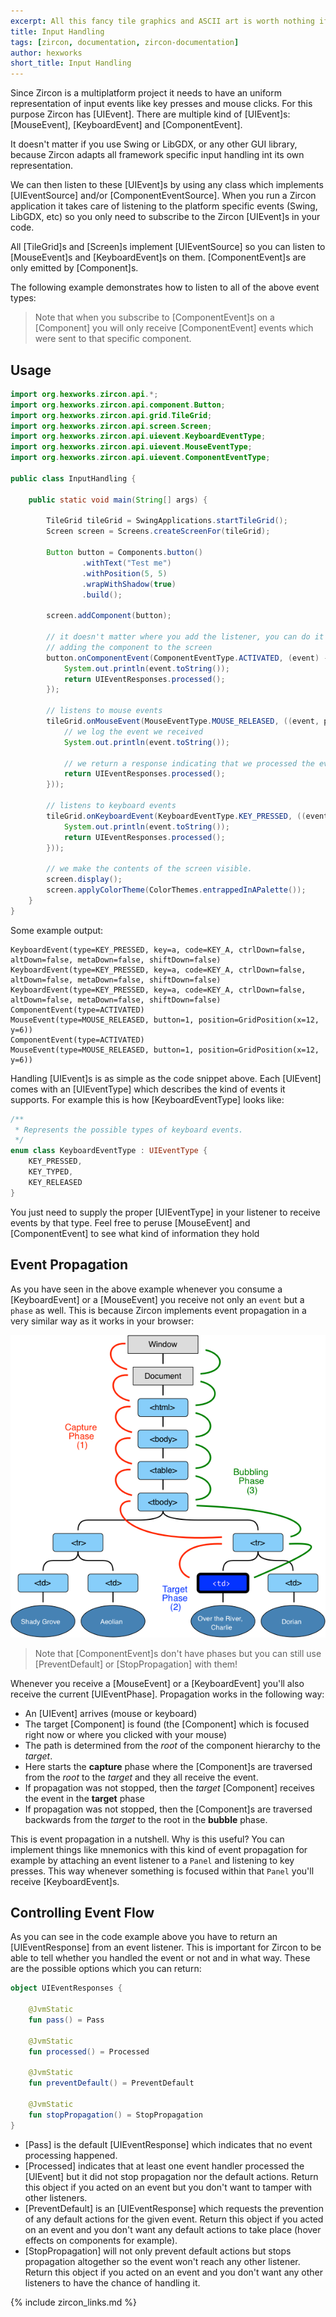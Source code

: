 ```yaml
---
excerpt: All this fancy tile graphics and ASCII art is worth nothing if your player's can't interact with your game! In this article we'll learn how to handle Inputs in Zircon!
title: Input Handling
tags: [zircon, documentation, zircon-documentation]
author: hexworks
short_title: Input Handling
---
```


Since Zircon is a multiplatform project it needs to have an uniform representation of input events like
key presses and mouse clicks. For this purpose Zircon has [UIEvent]. There are multiple kind of [UIEvent]s:
[MouseEvent], [KeyboardEvent] and [ComponentEvent].

It doesn't matter if you use Swing or LibGDX, or any other GUI library, because Zircon adapts all framework
specific input handling int its own representation.

We can then listen to these [UIEvent]s by using any class which implements [UIEventSource] and/or [ComponentEventSource].
When you run a Zircon application it takes care of listening to the platform specific events (Swing, LibGDX, etc) so you
only need to subscribe to the Zircon [UIEvent]s in your code.

All [TileGrid]s and [Screen]s implement [UIEventSource] so you can listen to [MouseEvent]s and [KeyboardEvent]s on them.
[ComponentEvent]s are only emitted by [Component]s.

The following example demonstrates how to listen to all of the above event types:

> Note that when you subscribe to [ComponentEvent]s on a [Component] you will only receive [ComponentEvent] events which
were sent to that specific component.

## Usage

```java
import org.hexworks.zircon.api.*;
import org.hexworks.zircon.api.component.Button;
import org.hexworks.zircon.api.grid.TileGrid;
import org.hexworks.zircon.api.screen.Screen;
import org.hexworks.zircon.api.uievent.KeyboardEventType;
import org.hexworks.zircon.api.uievent.MouseEventType;
import org.hexworks.zircon.api.uievent.ComponentEventType;

public class InputHandling {

    public static void main(String[] args) {

        TileGrid tileGrid = SwingApplications.startTileGrid();
        Screen screen = Screens.createScreenFor(tileGrid);

        Button button = Components.button()
                .withText("Test me")
                .withPosition(5, 5)
                .wrapWithShadow(true)
                .build();

        screen.addComponent(button);

        // it doesn't matter where you add the listener, you can do it before or after
        // adding the component to the screen
        button.onComponentEvent(ComponentEventType.ACTIVATED, (event) -> {
            System.out.println(event.toString());
            return UIEventResponses.processed();
        });

        // listens to mouse events
        tileGrid.onMouseEvent(MouseEventType.MOUSE_RELEASED, ((event, phase) -> {
            // we log the event we received
            System.out.println(event.toString());

            // we return a response indicating that we processed the event
            return UIEventResponses.processed();
        }));

        // listens to keyboard events
        tileGrid.onKeyboardEvent(KeyboardEventType.KEY_PRESSED, ((event, phase) -> {
            System.out.println(event.toString());
            return UIEventResponses.processed();
        }));

        // we make the contents of the screen visible.
        screen.display();
        screen.applyColorTheme(ColorThemes.entrappedInAPalette());
    }
}

```

Some example output:

```
KeyboardEvent(type=KEY_PRESSED, key=a, code=KEY_A, ctrlDown=false, altDown=false, metaDown=false, shiftDown=false)
KeyboardEvent(type=KEY_PRESSED, key=a, code=KEY_A, ctrlDown=false, altDown=false, metaDown=false, shiftDown=false)
KeyboardEvent(type=KEY_PRESSED, key=a, code=KEY_A, ctrlDown=false, altDown=false, metaDown=false, shiftDown=false)
ComponentEvent(type=ACTIVATED)
MouseEvent(type=MOUSE_RELEASED, button=1, position=GridPosition(x=12, y=6))
ComponentEvent(type=ACTIVATED)
MouseEvent(type=MOUSE_RELEASED, button=1, position=GridPosition(x=12, y=6))
```

Handling [UIEvent]s is as simple as the code snippet above. Each [UIEvent] comes with an [UIEventType] which describes
the kind of events it supports. For example this is how [KeyboardEventType] looks like:

```kotlin
/**
 * Represents the possible types of keyboard events.
 */
enum class KeyboardEventType : UIEventType {
    KEY_PRESSED,
    KEY_TYPED,
    KEY_RELEASED
}
``` 

You just need to supply the proper [UIEventType] in your listener to receive events by that type.
Feel free to peruse [MouseEvent] and [ComponentEvent] to see what kind of information they hold

## Event Propagation

As you have seen in the above example whenever you consume a [KeyboardEvent] or a [MouseEvent] you receive not only
an `event` but a `phase` as well. This is because Zircon implements event propagation in a very similar way as it
works in your browser:

![event propagation](/assets/img/event_propagation.png)

> Note that [ComponentEvent]s don't have phases but you can still use [PreventDefault] or [StopPropagation] with them!

Whenever you receive a [MouseEvent] or a [KeyboardEvent] you'll also receive the current [UIEventPhase]. Propagation works
in the following way:

- An [UIEvent] arrives (mouse or keyboard)
- The target [Component] is found (the [Component] which is focused right now or where you clicked with your mouse)
- The path is determined from the *root* of the component hierarchy to the *target*.
- Here starts the **capture** phase where the [Component]s are traversed from the *root* to the *target* and they all
  receive the event.
- If propagation was not stopped, then the *target* [Component] receives the event in the **target** phase
- If propagation was not stopped, then the [Component]s are traversed backwards from the *target* to the root in the
  **bubble** phase.
  
This is event propagation in a nutshell. Why is this useful? You can implement things like mnemonics with this kind of
event propagation for example by attaching an event listener to a `Panel` and listening to key presses. This way
whenever something is focused within that `Panel` you'll receive [KeyboardEvent]s.

## Controlling Event Flow

As you can see in the code example above you have to return an [UIEventResponse] from an event listener. This is important
for Zircon to be able to tell whether you handled the event or not and in what way. These are the possible options
which you can return:

```kotlin
object UIEventResponses {

    @JvmStatic
    fun pass() = Pass

    @JvmStatic
    fun processed() = Processed

    @JvmStatic
    fun preventDefault() = PreventDefault

    @JvmStatic
    fun stopPropagation() = StopPropagation
}
```

- [Pass] is the default [UIEventResponse] which indicates that no event processing happened.
- [Processed] indicates that at least one event handler processed the [UIEvent] but it did not stop propagation
  nor the default actions. 
  Return this object if you acted on an event but you don't want to tamper with other listeners.
- [PreventDefault] is an [UIEventResponse] which requests the prevention of any default actions for the given event.
  Return this object if you acted on an event and you  don't want any default actions to take place
  (hover effects on components for example).
- [StopPropagation] will not only prevent default actions but stops propagation altogether so the event won't reach
  any other listener.
  Return this object if you acted on an event and you don't want any other listeners to have the chance of
  handling it.  
  
{% include zircon_links.md %}
